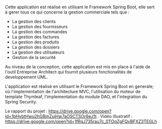Cette application est réalisé en utilisant le Framework Spring Boot, elle sert à gerer tous ce qui concerne la gestion commerciale tels que :
- La gestion des clients
- La gestion des fournisseurs
- La gestion des commandes
- La gestion des factures
- La gestion des produits
- La gestion des dossiers
- La gestion des utilisateurs
- Gestion de la securité

Au niveau de la conception, cette application est mis en place à l'aide de l'outil Entreprise Architect qui fournit plusieurs fonctionalités de developpement UML.

L'application est réalisé en utilisant le Framework Spring Boot en generale; où l'implementation de l'architecture MVC, l'utilisation du moteur de template Thymleaf, l'implementation du module DAO, et l'integration du Spring Security.

Le rapport du projet : https://drive.google.com/open?id=1bHvbtHwu2hGBmZuiHw7aOSCTSOr6eJ1t
.
Vidéo illustratif : https://drive.google.com/open?id=1fRqJ735rau7c_0TOqZgFQyBFXZ3TEGLh
